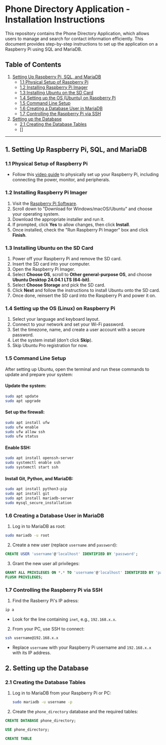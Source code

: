 # Phone Directory Application - Installation Instructions

This repository contains the Phone Directory Application, which allows users to manage and search for contact information efficiently. This document provides step-by-step instructions to set up the application on a Raspberry Pi using SQL and MariaDB.

## Table of Contents
1. [Setting Up Raspberry Pi, SQL, and MariaDB](#setting-up-raspberry-pi-sql-and-mariadb)
    - [1.1 Physical Setup of Raspberry Pi](#11-physical-setup-of-raspberry-pi)
    - [1.2 Installing Raspberry Pi Imager](#12-installing-raspberry-pi-imager)
    - [1.3 Installing Ubuntu on the SD Card](#13-installing-ubuntu-on-the-sd-card)
    - [1.4 Setting up the OS (Ubuntu) on Raspberry Pi](#14-setting-up-the-os-linux-on-raspberry-pi)
    - [1.5 Command Line Setup](#15-command-line-setup)
    - [1.6 Creating a Database User in MariaDB](#16-creating-a-database-user-in-mariadb)
    - [1.7 Controlling the Raspberry Pi via SSH](#17-controlling-the-raspberry-pi-via-ssh)
2. [Setting up the Database](#2-setting-up-the-database)
    - [2.1 Creating the Database Tables](#21-creating-the-database-tables)
    - []

---

## 1. Setting Up Raspberry Pi, SQL, and MariaDB

### 1.1 Physical Setup of Raspberry Pi
- Follow this [video guide](https://youtu.be/S9CYlpbSz-c?si=zw-Jelt5Yc_EjZT9) to physically set up your Raspberry Pi, including connecting the power, monitor, and peripherals.

### 1.2 Installing Raspberry Pi Imager
1. Visit the [Raspberry Pi Software](https://www.raspberrypi.com/software/).
2. Scroll down to "Download for Windows/macOS/Ubuntu" and choose your operating system.
3. Download the appropriate installer and run it.
4. If prompted, click **Yes** to allow changes, then click **Install**.
5. Once installed, check the "Run Raspberry Pi Imager" box and click **Finish**.

### 1.3 Installing Ubuntu on the SD Card
1. Power off your Raspberry Pi and remove the SD card.
2. Insert the SD card into your computer.
3. Open the Raspberry Pi Imager.
4. Select **Choose OS**, scroll to **Other general-purpose OS**, and choose **Ubuntu Desktop 24.04.1 LTS (64-bit)**.
5. Select **Choose Storage** and pick the SD card.
6. Click **Next** and follow the instructions to install Ubuntu onto the SD card.
7. Once done, reinsert the SD card into the Raspberry Pi and power it on.

### 1.4 Setting up the OS (Linux) on Raspberry Pi
1. Select your language and keyboard layout.
2. Connect to your network and set your Wi-Fi password.
3. Set the timezone, name, and create a user account with a secure password.
4. Let the system install (don’t click **Skip**).
5. Skip Ubuntu Pro registration for now.

### 1.5 Command Line Setup
After setting up Ubuntu, open the terminal and run these commands to update and prepare your system:

#### Update the system:
```bash
sudo apt update
sudo apt upgrade
```

#### Set up the firewall:
```bash
sudo apt install ufw
sudo ufw enable
sudo ufw allow ssh
sudo ufw status
```

#### Enable SSH:
```bash
sudo apt install openssh-server
sudo systemctl enable ssh
sudo systemctl start ssh
```

#### Install Git, Python, and MariaDB:
```bash
sudo apt install python3-pip
sudo apt install git
sudo apt install mariadb-server
sudo mysql_secure_installation
```

### 1.6 Creating a Database User in MariaDB
1. Log in to MariaDB as root:
```bash
sudo mariadb -u root
```
2. Create a new user (replace `username` and `password`):
```sql
CREATE USER 'username'@'localhost' IDENTIFIED BY 'password';
```
3. Grant the new user all privileges:
```sql
GRANT ALL PRIVILEGES ON *.* TO 'username'@'localhost' IDENTIFIED BY 'password';
FLUSH PRIVILEGES;
```


### 1.7 Controlling the Raspberry Pi via SSH
1. Find the Rasberry Pi's IP adress:
```bash
ip a
```
- Look for the line containing `inet`, e.g., `192.168.x.x`.

2. From your PC, use SSH to connect:
```bash
ssh username@192.168.x.x
```
- Replace `username` with your Raspberry Pi username and `192.168.x.x` with its IP address.

## 2. Setting up the Database

### 2.1 Creating the Database Tables
1. Log in to MariaDB from your Raspberry Pi or PC:
   ```bash
   sudo mariadb -u username -p
   ```

2. Create the `phone_directory` database and the required tables:
```sql
CREATE DATABASE phone_directory;

USE phone_directory;

CREATE TABLE 


